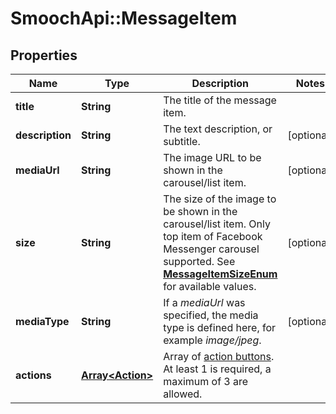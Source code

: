# SmoochApi::MessageItem

## Properties
Name | Type | Description | Notes
------------ | ------------- | ------------- | -------------
**title** | **String** | The title of the message item. | 
**description** | **String** | The text description, or subtitle. | [optional] 
**mediaUrl** | **String** | The image URL to be shown in the carousel/list item. | [optional] 
**size** | **String** | The size of the image to be shown in the carousel/list item. Only top item of Facebook Messenger carousel supported. See [**MessageItemSizeEnum**](Enums.md#MessageItemSizeEnum) for available values.  | [optional] 
**mediaType** | **String** | If a *mediaUrl* was specified, the media type is defined here, for example *image/jpeg*. | [optional] 
**actions** | [**Array&lt;Action&gt;**](Action.md) | Array of [action buttons](https://docs.smooch.io/rest/#action-buttons). At least 1 is required, a maximum of 3 are allowed. | 


